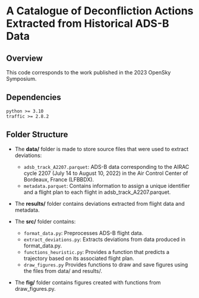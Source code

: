 # A Catalogue of Deconfliction Actions Extracted from Historical ADS-B Data

## Overview

This code corresponds to the work published in the 2023 OpenSky Symposium.

## Dependencies

```
python >= 3.10
traffic >= 2.8.2
```

## Folder Structure

- The **data/** folder is made to store source files that were used to extract deviations:

  - `adsb_track_A2207.parquet`: ADS-B data corresponding to the AIRAC cycle 2207 (July 14 to August 10, 2022) in the Air Control Center of Bordeaux, France (LFBBDX).
  - `metadata.parquet`: Contains information to assign a unique identifier and a flight plan to each flight in adsb_track_A2207.parquet.

- The **results/** folder contains deviations extracted from flight data and metadata.

- The **src/** folder contains:

  - `format_data.py`: Preprocesses ADS-B flight data.
  - `extract_deviations.py`: Extracts deviations from data produced in format_data.py.
  - `functions_heuristic.py`: Provides a function that predicts a trajectory based on its associated flight plan.
  - `draw_figures.py` Provides functions to draw and save figures using the files from data/ and results/.

- The **fig/** folder contains figures created with functions from draw_figures.py.

